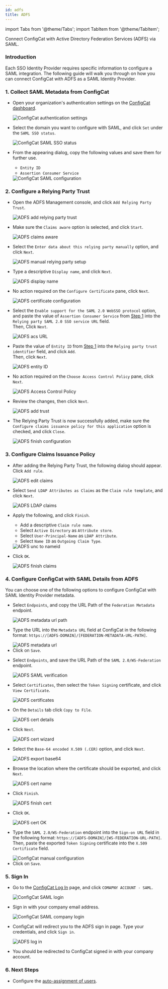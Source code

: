 ```yaml
---
id: adfs
title: ADFS
---
```


import Tabs from '@theme/Tabs';
import TabItem from '@theme/TabItem';

Connect ConfigCat with Active Directory Federation Services (ADFS) via SAML.

### Introduction
Each SSO Identity Provider requires specific information to configure a SAML integration. The following guide will walk you through on how you can connect ConfigCat with ADFS as a SAML Identity Provider.

### 1. Collect SAML Metadata from ConfigCat
- Open your organization's authentication settings on the <a href="https://app.configcat.com/organization/authentication" target="_blank">ConfigCat dashboard</a>.

  <img class="saml-tutorial-img" src="/docs/assets/saml/dashboard/authentication.png" alt="ConfigCat authentication settings" />

- Select the domain you want to configure with SAML, and click `Set` under the `SAML SSO status`.

  <img class="saml-tutorial-img" src="/docs/assets/saml/dashboard/domains.png" alt="ConfigCat SAML SSO status" />

- From the appearing dialog, copy the following values and save them for further use.
    - `Entity ID`
    - `Assertion Consumer Service`

    <img class="saml-tutorial-img" src="/docs/assets/saml/dashboard/saml_config.png" alt="ConfigCat SAML configuration" />

### 2. Configure a Relying Party Trust

- Open the ADFS Management console, and click `Add Relying Party Trust`.

  <img class="saml-tutorial-img" src="/docs/assets/saml/adfs/2_add_relying_party.png" alt="ADFS add relying party trust" />

- Make sure the `Claims aware` option is selected, and click `Start`.

  <img class="saml-tutorial-img" src="/docs/assets/saml/adfs/3_claims_aware.png" alt="ADFS claims aware" />

- Select the `Enter data about this relying party manually` option, and click `Next`.

  <img class="saml-tutorial-img" src="/docs/assets/saml/adfs/4_manual_metadata.png" alt="ADFS manual relying party setup" />

- Type a descriptive `Display name`, and click `Next`.

  <img class="saml-tutorial-img" src="/docs/assets/saml/adfs/5_name.png" alt="ADFS display name" />

- No action required on the `Configure Certificate` pane, click `Next`.

  <img class="saml-tutorial-img" src="/docs/assets/saml/adfs/6_configure_cert.png" alt="ADFS certificate configuration" />

- Select the `Enable support for the SAML 2.0 WebSSO protocol` option, and paste the value of `Assertion Consumer Service` from [Step 1](#1-collect-saml-metadata-from-configcat) into the `Relying party SAML 2.0 SSO service URL` field.  
Then, Click `Next`.

  <img class="saml-tutorial-img" src="/docs/assets/saml/adfs/7_acs_url.png" alt="ADFS acs URL" />

- Paste the value of `Entity ID` from [Step 1](#1-collect-saml-metadata-from-configcat) into the `Relying party trust identifier` field, and click `Add`.  
Then, click `Next`.

  <img class="saml-tutorial-img" src="/docs/assets/saml/adfs/8_add_entity_id.png" alt="ADFS entity ID" />

- No action required on the `Choose Access Control Policy` pane, click `Next`.

  <img class="saml-tutorial-img" src="/docs/assets/saml/adfs/9_access_control_policy.png" alt="ADFS Access Control Policy" />

- Review the changes, then click `Next`.

  <img class="saml-tutorial-img" src="/docs/assets/saml/adfs/10_ready_to_add_trust.png" alt="ADFS add trust" />

- The Relying Party Trust is now successfully added, make sure the `Configure claims issuance policy for this application` option is checked, and click `Close`.

  <img class="saml-tutorial-img" src="/docs/assets/saml/adfs/11_finish_party.png" alt="ADFS finish configuration" />

### 3. Configure Claims Issuance Policy

- After adding the Relying Party Trust, the following dialog should appear.  
Click `Add rule`.

  <img class="saml-tutorial-img" src="/docs/assets/saml/adfs/12_edit_claims.png" alt="ADFS edit claims" />

- Select `Send LDAP Attributes as Claims` as the `Claim rule template`, and click `Next`.

  <img class="saml-tutorial-img" src="/docs/assets/saml/adfs/13_ldap_claims.png" alt="ADFS LDAP claims" />

- Apply the following, and click `Finish`.
    - Add a descriptive `Claim rule name`.
    - Select `Active Directory` as `Attribute store`.
    - Select `User-Principal-Name` as `LDAP Attribute`.
    - Select `Name ID` as `Outgoing Claim Type`.

  <img class="saml-tutorial-img" src="/docs/assets/saml/adfs/14_unc_to_nameid.png" alt="ADFS unc to nameid" />

- Click `OK`.

  <img class="saml-tutorial-img" src="/docs/assets/saml/adfs/15_finish_claims.png" alt="ADFS finish claims" />

### 4. Configure ConfigCat with SAML Details from ADFS

You can choose one of the following options to configure ConfigCat with SAML Identity Provider metadata.

<Tabs>
  <TabItem value="metadataUrl" label="Metadata URL" default>
    <ul>
      <li>
        <p>Select <code>Endpoints</code>, and copy the URL Path of the <code>Federation Metadata</code> endpoint.</p>
        <img class="saml-tutorial-img" src="/docs/assets/saml/adfs/metadata_url.png" alt="ADFS metadata url path" />
      </li>
      <li>
        <p>Type the URL into the <code>Metadata URL</code> field at ConfigCat in the following format: <code>https://[ADFS-DOMAIN]/[FEDERATION-METADATA-URL-PATH]</code>.</p>
        <img class="saml-tutorial-img" src="/docs/assets/saml/adfs/cc_metadata.png" alt="ADFS metadata url" />
      </li>
      <li>
        Click on <code>Save</code>.
      </li>
    </ul>
  </TabItem>
  <TabItem value="manual" label="Manual Configuration">
    <ul>
      <li>
        <p>Select <code>Endpoints</code>, and save the URL Path of the <code>SAML 2.0/WS-Federation</code> endpoint.</p>
        <img class="saml-tutorial-img" src="/docs/assets/saml/adfs/login_url.png" alt="ADFS SAML verification" />
      </li>
      <li>
        <p>Select <code>Certificates</code>, then select the <code>Token Signing</code> certificate, and click <code>View Certificate</code>.</p>
        <img class="saml-tutorial-img" src="/docs/assets/saml/adfs/view_cert.png" alt="ADFS certificates" />
      </li>
      <li>
        <p>On the <code>Details</code> tab click <code>Copy to File</code>.</p>
        <img class="saml-tutorial-img" src="/docs/assets/saml/adfs/copy_cert_to_file.png" alt="ADFS cert details" />
      </li>
      <li>
        <p>Click <code>Next</code>.</p>
        <img class="saml-tutorial-img" src="/docs/assets/saml/adfs/cert_wizard.png" alt="ADFS cert wizard" />
      </li>
      <li>
        <p>Select the <code>Base-64 encoded X.509 (.CER)</code> option, and click <code>Next</code>.</p>
        <img class="saml-tutorial-img" src="/docs/assets/saml/adfs/cert_export_base64.png" alt="ADFS export base64" />
      </li>
      <li>
        <p>Browse the location where the certificate should be exported, and click <code>Next</code>.</p>
        <img class="saml-tutorial-img" src="/docs/assets/saml/adfs/cert_name.png" alt="ADFS cert name" />
      </li>
      <li>
        <p>Click <code>Finish</code>.</p>
        <img class="saml-tutorial-img" src="/docs/assets/saml/adfs/cert_finish.png" alt="ADFS finish cert" />
      </li>
      <li>
        <p>Click <code>OK</code>.</p>
        <img class="saml-tutorial-img" src="/docs/assets/saml/adfs/cert_export_ok.png" alt="ADFS cert OK" />
      </li>
      <li>
        <p>Type the <code>SAML 2.0/WS-Federation</code> endpoint into the <code>Sign-on URL</code> field in the following format: <code>https://[ADFS-DOMAIN]/[WS-FEDERATION-URL-PATH]</code>.
        Then, paste the exported <code>Token Signing</code> certificate into the <code>X.509 Certificate</code> field.</p>
        <img class="saml-tutorial-img" src="/docs/assets/saml/adfs/cc_manual.png" alt="ConfigCat manual configuration" />
      </li>
      <li>
        Click on <code>Save</code>.
      </li>
    </ul>
  </TabItem>
</Tabs>

### 5. Sign In
- Go to the <a href="https://app.configcat.com/login" target="_blank">ConfigCat Log In</a> page, and click `COMAPNY ACCOUNT - SAML`.
  
  <img class="saml-tutorial-img" src="/docs/assets/saml/dashboard/saml_login.png" alt="ConfigCat SAML login" />

- Sign in with your company email address.

  <img class="saml-tutorial-img" src="/docs/assets/saml/dashboard/company_email.png" alt="ConfigCat SAML company login" />

- ConfigCat will redirect you to the ADFS sign in page. Type your credentials, and click `Sign in`.

  <img class="saml-tutorial-img" src="/docs/assets/saml/adfs/login.png" alt="ADFS log in" />

- You should be redirected to ConfigCat signed in with your company account.

### 6. Next Steps

- Configure the [auto-assignment of users](/docs/advanced/team-management/auto-assign-users).